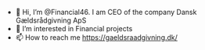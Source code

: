 - 👋 Hi, I’m @Financial46. I am CEO of the company Dansk Gældsrådgivning ApS
- 👀 I’m interested in Financial projects
- 📫 How to reach me https://gaeldsraadgivning.dk/
<!---
Financial46/Financial46 is a ✨ special ✨ repository because its `README.md` (this file) appears on your GitHub profile.
You can click the Preview link to take a look at your changes.
--->
